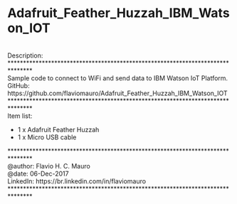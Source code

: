 # Adafruit_Feather_Huzzah_IBM_Watson_IOT
<br /> 
Description:<br /> 
*******************************************************************************<br /> 
Sample code to connect to WiFi and send data to IBM Watson IoT Platform.<br /> 
GitHub: https://github.com/flaviomauro/Adafruit_Feather_Huzzah_IBM_Watson_IOT<br /> 
*******************************************************************************<br /> 
Item list:<br />
<ul>
    <li>1 x Adafruit Feather Huzzah </li>
    <li>1 x Micro USB cable </li>
</ul>
*******************************************************************************<br /> 
@author: Flavio H. C. Mauro<br /> 
@date:   06-Dec-2017<br /> 
LinkedIn: https://br.linkedin.com/in/flaviomauro<br /> 
*******************************************************************************<br /> 
<br /> 
